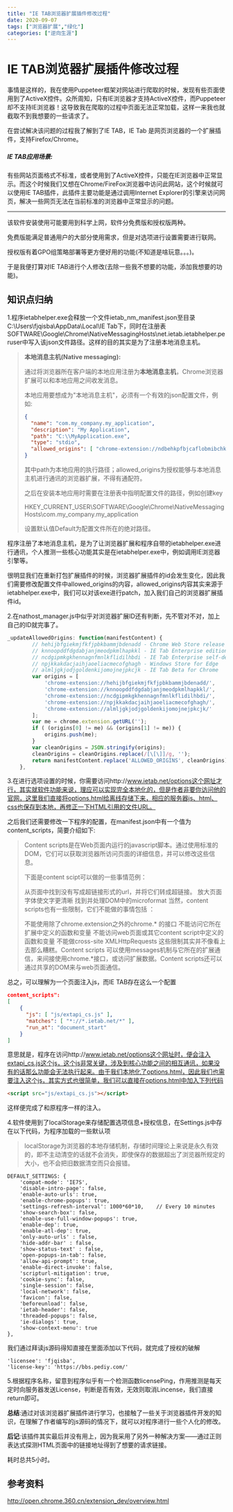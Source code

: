 ```yaml
---
title: "IE TAB浏览器扩展插件修改过程"
date: 2020-09-07
tags: ["浏览器扩展","绿化"]
categories: ["逆向生涯"]
---
```


# IE TAB浏览器扩展插件修改过程

事情是这样的，我在使用Puppeteer框架对网站进行爬取的时候，发现有些页面使用到了ActiveX控件。众所周知，只有IE浏览器才支持ActiveX控件，而Puppeteer却不支持IE浏览器！这导致我在爬取的过程中页面无法正常加载，这样一来我也就截取不到我想要的一些请求了。

在尝试解决该问题的过程我了解到了IE TAB，IE Tab 是网页浏览器的一个扩展插件，支持Firefox/Chrome。

##### IE TAB应用场景:

有些网站页面格式不标准，或者使用到了ActiveX控件，只能在IE浏览器中正常显示。而这个时候我们又想在Chrome/FireFox浏览器中访问此网站，这个时候就可以使用IE TAB插件，此插件主要功能是通过调用Internet Explorer的引擎来访问网页，解决一些网页无法在当前标准的浏览器中正常显示的问题。

------

该软件安装使用可能要用到科学上网，软件分免费版和授权版两种。

免费版能满足普通用户的大部分使用需求，但是对选项进行设置需要进行联网。

授权版有着GPO组策略部署等更方便好用的功能(不知道是啥玩意。。。)。



于是我便打算对IE TAB进行个人修改(去除一些我不想要的功能，添加我想要的功能)。

## 知识点归纳

1.程序ietabhelper.exe会释放一个文件ietab_nm_manifest.json至目录C:\Users\fjqisba\AppData\Local\IE Tab下，同时在注册表SOFTWARE\Google\Chrome\NativeMessagingHosts\net.ietab.ietabhelper.peruser中写入该json文件路径。这样的目的其实是为了注册本地消息主机。

> **本地消息主机(Native messaging):**
>
> 通过将浏览器所在客户端的本地应用注册为**本地消息主机**，Chrome浏览器扩展可以和本地应用之间收发消息。
>
> 本地应用要想成为"本地消息主机"，必须有一个有效的json配置文件，例如:
>
> ```json
> {
> 	"name": "com.my_company.my_application",
> 	"description": "My Application",
> 	"path": "C:\\MyApplication.exe",
> 	"type": "stdio",
> 	"allowed_origins": [ "chrome-extension://ndbehkpfbjcaflobmibchkjiphgibnid/" ]
> }
> ```
>
> 其中path为本地应用的执行路径；allowed_origins为授权能够与本地消息主机进行通讯的浏览器扩展，不得有通配符。
>
> 之后在安装本地应用时需要在注册表中指明配置文件的路径，例如创建key
>
> HKEY_CURRENT_USER\SOFTWARE\Google\Chrome\NativeMessagingHosts\com.my_company.my_application
>
> 设置默认值Default为配置文件所在的绝对路径。

程序注册了本地消息主机，是为了让浏览器扩展和程序自带的ietabhelper.exe进行通讯，个人推测一些核心功能其实是在ietabhelper.exe中，例如调用IE浏览器引擎等。

很明显我们在重新打包扩展插件的时候，浏览器扩展插件的id会发生变化，因此我们需要修改配置文件中allowed_origins的内容，allowed_origins内容其实来源于ietabhelper.exe中，我们可以对该exe进行patch，加入我们自己的浏览器扩展插件id。



2.在nathost_manager.js中似乎对浏览器扩展ID还有判断，先不管对不对，加上自己的ID就完事了。

```js
_updateAllowedOrigins: function(manifestContent) {
        // hehijbfgiekmjfkfjpbkbammjbdenadd - Chrome Web Store release
        // knnoopddfdgdabjanjmeodpkmlhapkkl - IE Tab Enterprise edition
        // ncdgipmkgkhennagnfmnlkflidilhbdi - IE Tab Enterprise self-deployed
        // npjkkakdacjaihjaoeliacmecofghagh - Windows Store for Edge
        // almljgkjodjgoldenkijomojnejpkcjk - IE Tab Beta for Chrome
        var origins = [
            'chrome-extension://hehijbfgiekmjfkfjpbkbammjbdenadd/',
            'chrome-extension://knnoopddfdgdabjanjmeodpkmlhapkkl/',
            'chrome-extension://ncdgipmkgkhennagnfmnlkflidilhbdi/',
            'chrome-extension://npjkkakdacjaihjaoeliacmecofghagh/',
            'chrome-extension://almljgkjodjgoldenkijomojnejpkcjk/'
        ];
        var me = chrome.extension.getURL('');
        if ( (origins[0] != me) && (origins[1] != me)) {
            origins.push(me);
        }
        var cleanOrigins = JSON.stringify(origins);
        cleanOrigins = cleanOrigins.replace(/[\[\]]/g, '');
        return manifestContent.replace('ALLOWED_ORIGINS', cleanOrigins);
    },
```



3.在进行选项设置的时候，你需要访问http://www.ietab.net/options这个网址才行，其实就软件功能来说，理应可以实现完全本地化的，但是作者非要你访问他的官网，这里我们直接将options.html给离线存储下来，相应的服务器js、html、css也保存到本地，再修正一下HTML引用的文件URL。

之后我们还需要修改一下程序的配置，在manifest.json中有一个值为content_scripts，简要介绍如下:

> Content scripts是在Web页面内运行的javascript脚本。通过使用标准的DOM，它们可以获取浏览器所访问页面的详细信息，并可以修改这些信息。
>
> 下面是content scipt可以做的一些事情范例：
>
> 从页面中找到没有写成超链接形式的url，并将它们转成超链接。
> 放大页面字体使文字更清晰
> 找到并处理DOM中的microformat
> 当然，content scripts也有一些限制，它们不能做的事情包括 ：
>
> 不能使用除了chrome.extension之外的chrome.* 的接口
> 不能访问它所在扩展中定义的函数和变量
> 不能访问web页面或其它content script中定义的函数和变量
> 不能做cross-site XMLHttpRequests
> 这些限制其实并不像看上去那么糟糕。Content scripts 可以使用messages机制与它所在的扩展通信，来间接使用chrome.*接口，或访问扩展数据。Content scripts还可以通过共享的DOM来与web页面通信。

总之，可以理解为一个页面注入js，而IE TAB存在这么一个配置

```json
content_scripts": 
[ 
	{
      "js": [ "js/extapi_cs.js" ],
      "matches": [ "*://*.ietab.net/*" ],
      "run_at": "document_start"
    } 
]
```

意思就是，程序在访问http://www.ietab.net/options这个网址时，便会注入extapi_cs.js这个js，这个js非常关键，涉及到核心功能之间的相互通讯，如果没有的话那么功能会无法执行起来。由于我们本地化了options.html，因此我们也需要注入这个js，其实方式也很简单，我们可以直接在options.html中加入下列代码

```html
<script src="js/extapi_cs.js"></script>
```

这样便完成了和原程序一样的注入。



4.软件使用到了localStorage来存储配置选项信息+授权信息，在Settings.js中存在以下代码，为程序加载的一些默认项

> localStorage为浏览器的本地存储机制，存储时间理论上来说是永久有效的，即不主动清空的话就不会消失，即使保存的数据超出了浏览器所规定的大小，也不会把旧数据清空而只会报错。

```
DEFAULT_SETTINGS: {
	'compat-mode': 'IE7S',
	'disable-intro-page': false,
	'enable-auto-urls': true,
	'enable-chrome-popups': true,
	'settings-refresh-interval': 1000*60*10,    // Every 10 minutes
	'show-search-box': false,
	'enable-use-full-window-popups': true,
	'enable-dep': true,
	'enable-atl-dep': true,
	'only-auto-urls' : false,
	'hide-addr-bar' : false,
	'show-status-text' : false,
	'open-popups-in-tab': false,
	'allow-api-prompt': true,
	'enable-direct-invoke': false,
	'scripturl-mitigation': true,
	'cookie-sync': false,
	'single-session': false,
	'local-network': false,
	'favicon': false,
	'beforeunload': false,
	'ietab-header': false,
	'threaded-popups': false,
	'ie-dialogs': true,
	'show-context-menu': true
},
```

我们通过拜读js源码得知直接在里面添加以下代码，就完成了授权的破解

```
'licensee': 'fjqisba',
'license-key': 'https://bbs.pediy.com/'
```



5.根据程序名称，留意到程序似乎有一个检测函数licensePing，作用推测是每天定时向服务器发送License，判断是否有效，无效则取消Lincense，我们直接return即可。



**总结**:通过对该浏览器扩展插件进行学习，也接触了一些关于浏览器插件开发的知识，在理解了作者编写的js源码的情况下，就可以对程序进行一些个人化的修改。

**后记**:该插件其实最后并没有用上，因为我采用了另外一种解决方案——通过正则表达式探测HTML页面中的链接地址得到了想要的请求链接。



耗时总共5小时。

## 参考资料

http://open.chrome.360.cn/extension_dev/overview.html

